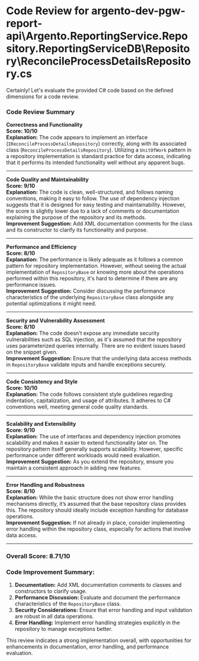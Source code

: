 # Code Review for argento-dev-pgw-report-api\Argento.ReportingService.Repository.ReportingServiceDB\Repository\ReconcileProcessDetailsRepository.cs

Certainly! Let's evaluate the provided C# code based on the defined dimensions for a code review.

### Code Review Summary

**Correctness and Functionality**  
**Score: 10/10**  
**Explanation:** The code appears to implement an interface (`IReconcileProcessDetailsRepository`) correctly, along with its associated class (`ReconcileProcessDetailsRepository`). Utilizing a `UnitOfWork` pattern in a repository implementation is standard practice for data access, indicating that it performs its intended functionality well without any apparent bugs.

---

**Code Quality and Maintainability**  
**Score: 9/10**  
**Explanation:** The code is clean, well-structured, and follows naming conventions, making it easy to follow. The use of dependency injection suggests that it is designed for easy testing and maintainability. However, the score is slightly lower due to a lack of comments or documentation explaining the purpose of the repository and its methods.  
**Improvement Suggestion:** Add XML documentation comments for the class and its constructor to clarify its functionality and purpose.

---

**Performance and Efficiency**  
**Score: 8/10**  
**Explanation:** The performance is likely adequate as it follows a common pattern for repository implementation. However, without seeing the actual implementation of `RepositoryBase` or knowing more about the operations performed within this repository, it's hard to determine if there are any performance issues.  
**Improvement Suggestion:** Consider discussing the performance characteristics of the underlying `RepositoryBase` class alongside any potential optimizations it might need.

---

**Security and Vulnerability Assessment**  
**Score: 8/10**  
**Explanation:** The code doesn’t expose any immediate security vulnerabilities such as SQL injection, as it's assumed that the repository uses parameterized queries internally. There are no evident issues based on the snippet given.  
**Improvement Suggestion:** Ensure that the underlying data access methods in `RepositoryBase` validate inputs and handle exceptions securely.

---

**Code Consistency and Style**  
**Score: 10/10**  
**Explanation:** The code follows consistent style guidelines regarding indentation, capitalization, and usage of attributes. It adheres to C# conventions well, meeting general code quality standards.

---

**Scalability and Extensibility**  
**Score: 9/10**  
**Explanation:** The use of interfaces and dependency injection promotes scalability and makes it easier to extend functionality later on. The repository pattern itself generally supports scalability. However, specific performance under different workloads would need evaluation.  
**Improvement Suggestion:** As you extend the repository, ensure you maintain a consistent approach in adding new features.

---

**Error Handling and Robustness**  
**Score: 8/10**  
**Explanation:** While the basic structure does not show error handling mechanisms directly, it’s assumed that the base repository class provides this. The repository should ideally include exception handling for database operations.  
**Improvement Suggestion:** If not already in place, consider implementing error handling within the repository class, especially for actions that involve data access.

---

### Overall Score: 8.71/10

### Code Improvement Summary:
1. **Documentation:** Add XML documentation comments to classes and constructors to clarify usage.
2. **Performance Discussion:** Evaluate and document the performance characteristics of the `RepositoryBase` class.
3. **Security Considerations:** Ensure that error handling and input validation are robust in all data operations.
4. **Error Handling:** Implement error handling strategies explicitly in the repository to manage exceptions better.

This review indicates a strong implementation overall, with opportunities for enhancements in documentation, error handling, and performance evaluation.